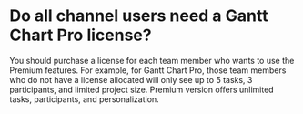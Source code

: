 # Do all channel users need a Gantt Chart Pro license?

<p class="no-margin">You should purchase a license for each team member who wants to use the Premium features. For example, for Gantt Chart Pro, those team members who do not have a license allocated will only see up to 5 tasks, 3 participants, and limited project size. Premium version offers unlimited tasks, participants, and personalization.</p>




